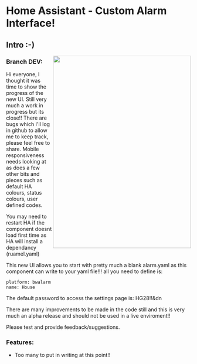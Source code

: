 # Home Assistant - Custom Alarm Interface!
## Intro :-)
<img align="right" width="376.5" height="525" src="https://github.com/gazoscalvertos/Hass-Custom-Alarm/blob/master/BTC.png">

### Branch DEV:
Hi everyone, I thought it was time to show the progress of the new UI. Still very much a work in progress but its close!! There are bugs which I'll log in github to allow me to keep track, please feel free to share. Mobile responsiveness needs looking at as does a few other bits and pieces such as default HA colours, status colours, user defined codes.

You may need to restart HA if the component doesnt load first time as HA will install a dependancy (ruamel.yaml)

This new UI allows you to start with pretty much a blank alarm.yaml as this component can write to your yaml file!!! all you need to define is:

```
platform: bwalarm
name: House
```

The default password to access the settings page is: HG28!!&dn

There are many improvements to be made in the code still and this is very much an alpha release and should not be used in a live enviroment!!

Please test and provide feedback/suggestions.

### Features:
- Too many to put in writing at this point!!